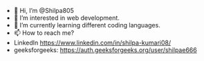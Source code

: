 - 👋 Hi, I’m @Shilpa805
- 👀 I’m interested in web development.
- 🌱 I’m currently learning different coding languages.
- 📫 How to reach me?
- LinkedIn https://www.linkedin.com/in/shilpa-kumari08/
- geeksforgeeks: https://auth.geeksforgeeks.org/user/shilpae666


<!---
Shilpa805/Shilpa805 is a ✨ special ✨ repository because its `README.md` (this file) appears on your GitHub profile.
You can click the Preview link to take a look at your changes.
--->
